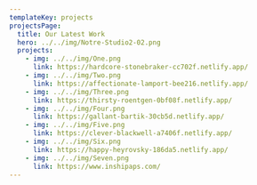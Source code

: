 ```yaml
---
templateKey: projects
projectsPage:
  title: Our Latest Work
  hero: ../../img/Notre-Studio2-02.png
  projects:
    - img: ../../img/One.png
      link: https://hardcore-stonebraker-cc702f.netlify.app/
    - img: ../../img/Two.png
      link: https://affectionate-lamport-bee216.netlify.app/
    - img: ../../img/Three.png
      link: https://thirsty-roentgen-0bf08f.netlify.app/
    - img: ../../img/Four.png
      link: https://gallant-bartik-30cb5d.netlify.app/
    - img: ../../img/Five.png
      link: https://clever-blackwell-a7406f.netlify.app/
    - img: ../../img/Six.png
      link: https://happy-heyrovsky-186da5.netlify.app/
    - img: ../../img/Seven.png
      link: https://www.inshipaps.com/
---
```

